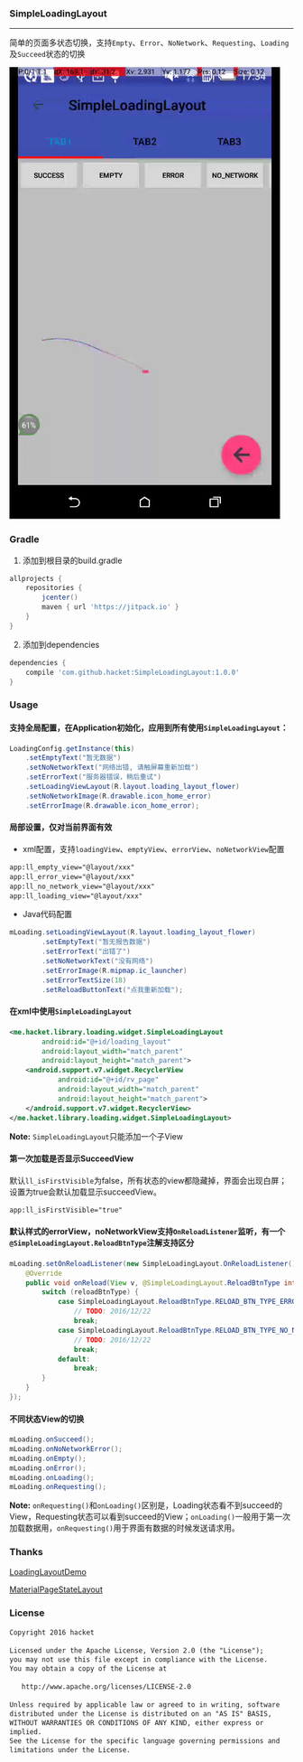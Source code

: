 ###  SimpleLoadingLayout

------

简单的页面多状态切换，支持`Empty`、`Error`、`NoNetwork`、`Requesting`、`Loading`及`Succeed`状态的切换

![](imgs/LoadingLayout-10fps.gif)


### Gradle

1. 添加到根目录的build.gradle
```groovy
allprojects {
    repositories {
        jcenter()
        maven { url 'https://jitpack.io' }
    }
}
```

2. 添加到dependencies
```groovy
dependencies {
    compile 'com.github.hacket:SimpleLoadingLayout:1.0.0'
}
```

### Usage

#### 支持全局配置，在Application初始化，应用到所有使用`SimpleLoadingLayout`：

```java
LoadingConfig.getInstance(this)
    .setEmptyText("暂无数据")
    .setNoNetworkText("网络出错, 请触屏幕重新加载")
    .setErrorText("服务器错误，稍后重试")
    .setLoadingViewLayout(R.layout.loading_layout_flower)
    .setNoNetworkImage(R.drawable.icon_home_error)
    .setErrorImage(R.drawable.icon_home_error);

```

#### 局部设置，仅对当前界面有效

* xml配置，支持`loadingView`、`emptyView`、`errorView`、`noNetworkView`配置
```xml
app:ll_empty_view="@layout/xxx"
app:ll_error_view="@layout/xxx"
app:ll_no_network_view="@layout/xxx"
app:ll_loading_view="@layout/xxx"
```

* Java代码配置
```java
mLoading.setLoadingViewLayout(R.layout.loading_layout_flower)
        .setEmptyText("暂无报告数据")
        .setErrorText("出错了")
        .setNoNetworkText("没有网络")
        .setErrorImage(R.mipmap.ic_launcher)
        .setErrorTextSize(18)
        .setReloadButtonText("点我重新加载");
```

#### 在xml中使用`SimpleLoadingLayout`
```xml
<me.hacket.library.loading.widget.SimpleLoadingLayout
        android:id="@+id/loading_layout"
        android:layout_width="match_parent"
        android:layout_height="match_parent">
    <android.support.v7.widget.RecyclerView
            android:id="@+id/rv_page"
            android:layout_width="match_parent"
            android:layout_height="match_parent">
    </android.support.v7.widget.RecyclerView>
</me.hacket.library.loading.widget.SimpleLoadingLayout>
```

**Note:** `SimpleLoadingLayout`只能添加一个子View

#### 第一次加载是否显示SucceedView
默认`ll_isFirstVisible`为false，所有状态的view都隐藏掉，界面会出现白屏；设置为true会默认加载显示succeedView。
```xml
app:ll_isFirstVisible="true"
```

#### 默认样式的errorView，noNetworkView支持`OnReloadListener`监听，有一个`@SimpleLoadingLayout.ReloadBtnType`注解支持区分
```java
mLoading.setOnReloadListener(new SimpleLoadingLayout.OnReloadListener() {
    @Override
    public void onReload(View v, @SimpleLoadingLayout.ReloadBtnType int reloadBtnType) {
        switch (reloadBtnType) {
            case SimpleLoadingLayout.ReloadBtnType.RELOAD_BTN_TYPE_ERROR:
                // TODO: 2016/12/22
                break;
            case SimpleLoadingLayout.ReloadBtnType.RELOAD_BTN_TYPE_NO_NETWORK:
                // TODO: 2016/12/22
                break;
            default:
                break;
        }
    }
});
```

#### 不同状态View的切换
```java
mLoading.onSucceed();
mLoading.onNoNetworkError();
mLoading.onEmpty();
mLoading.onError();
mLoading.onLoading();
mLoading.onRequesting();
```
**Note:**  `onRequesting()`和`onLoading()`区别是，Loading状态看不到succeed的View，Requesting状态可以看到succeed的View；`onLoading()`一般用于第一次加载数据用，`onRequesting()`用于界面有数据的时候发送请求用。

### Thanks

[LoadingLayoutDemo](https://github.com/weavey/LoadingLayoutDemo "https://github.com/weavey/LoadingLayoutDemo")

[MaterialPageStateLayout](https://github.com/Syehunter/MaterialPageStateLayout "https://github.com/Syehunter/MaterialPageStateLayout")

### License

```
Copyright 2016 hacket

Licensed under the Apache License, Version 2.0 (the "License");
you may not use this file except in compliance with the License.
You may obtain a copy of the License at

   http://www.apache.org/licenses/LICENSE-2.0

Unless required by applicable law or agreed to in writing, software
distributed under the License is distributed on an "AS IS" BASIS,
WITHOUT WARRANTIES OR CONDITIONS OF ANY KIND, either express or implied.
See the License for the specific language governing permissions and
limitations under the License.
```